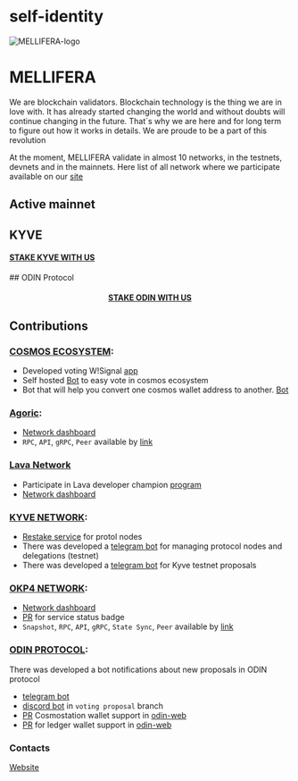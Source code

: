 # self-identity

![MELLIFERA-logo](https://mellifera.network/img/mellifera.png)

# MELLIFERA

We are blockchain validators. Blockchain technology is the thing we are in love with. It has already started changing the world and without doubts will continue changing in the future. That`s why we are here and for long term to figure out how it works in details. We are proude to be a part of this revolution

At the moment, MELLIFERA validate in almost 10 networks, in the testnets, devnets and in the mainnets. Here list of all network where we participate available on our <a href="https://mellifera.network">site</a>

## Active mainnet

## KYVE
<h4><a href="https://kyve-restake.mellifera.network/delegate">STAKE KYVE WITH US</a></h4>
## ODIN Protocol
<h4 align="center"><a href="https://mainnet.odinprotocol.io/validators/odinvaloper1pfs42htt5w4d65rjt9cs283c2sre4tf3t4sfl7">STAKE ODIN WITH US</a></h4>

## Contributions

### [COSMOS ECOSYSTEM](https://cosmos.network): 
 - Developed voting W!Signal [app](https://github.com/mellifera-labs/wsignal-info)
 - Self hosted [Bot](https://github.com/MELLIFERA-Labs/janusbot) to easy vote in cosmos ecosystem
 - Bot that will help you convert one cosmos wallet address to another. [Bot](https://github.com/MELLIFERA-Labs/cosmovert)
### [Agoric](https:://agoric.com): 
  - [Network dashboard](https://agoric.mellifera.network)
  - `RPC`, `API`, `gRPC`, `Peer` available by [link](https://mellifera.network/manuals/agoric.html)
### [Lava Network](https://www.lavanet.xyz) 
  - Participate in Lava developer champion [program](https://lavanet.notion.site/Lava-Developer-Champions-18595ddcc59c445a8ef204dcd9732a8f)
  - [Network dashboard](https://lava.mellifera.network/monitor/public-dashboards/a601fc0b300742999ed12cadf9de0fd1?orgId=1)

### [KYVE NETWORK](https://kyve.network/):
  - [Restake service](https://kyve-restake.mellifera.network) for protol nodes
  - There was developed a [telegram bot](https://t.me/kyvecheckerbot) for managing protocol nodes and delegations (testnet)
  - There was developed a [telegram bot](https://t.me/KyveProposals) for Kyve testnet proposals

### [OKP4 NETWORK](https://okp4.network):
  - [Network dashboard](https://okp4-testnet.mellifera.network/monitor)
  - [PR](https://github.com/okp4/awesome/pull/33) for service status badge  
  - `Snapshot`, `RPC`, `API`, `gRPC`, `State Sync`, `Peer` available by [link](https://mellifera.network/manuals/okp4.html)
### [ODIN PROTOCOL](https://odinprotocol.io):

There was developed a bot notifications about new proposals in ODIN protocol
 - [telegram bot](https://t.me/ODINproposals)
 - [discord bot]( https://discord.gg/cUXKyRq) in `voting proposal` branch
 - [PR](https://github.com/ODIN-PROTOCOL/odin-web/pull/55) Cosmostation wallet support in [odin-web](https://mainnet.odinprotocol.io)
 - [PR](https://github.com/ODIN-PROTOCOL/odin-web/pull/52) for ledger wallet support in [odin-web](https://mainnet.odinprotocol.io)


### Contacts
[Website](https://mellifera.network/)

